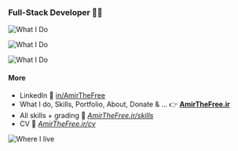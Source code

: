 ### Full-Stack Developer 🧑‍💻

![What I Do](https://skillicons.dev/icons?i=python,php,django,flask,express,wordpress)

![What I Do](https://skillicons.dev/icons?i=js,css,vue,nuxt,bootstrap,tailwind)

![What I Do](https://skillicons.dev/icons?i=postgres,mysql,redis,git,bash,regex)

#### More

- LinkedIn 💼 [in/AmirTheFree](https://linkedin.com/in/AmirTheFree)
- What I do, Skills, Portfolio, About, Donate & ... 👉
 **[AmirTheFree.ir](https://AmirTheFree.ir)**
- All skills + grading 🫴 _[AmirTheFree.ir/skills](https://AmirTheFree.ir/skills)_
- CV 🫴 _[AmirTheFree.ir/cv](https://AmirTheFree.ir/cv)_

![Where I live](https://skillicons.dev/icons?i=linux,arch,vim,obsidian,vscode,github)
